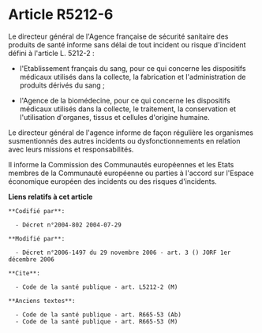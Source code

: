 # Article R5212-6

Le directeur général de l'Agence française de sécurité sanitaire des produits de santé informe sans délai de tout incident ou
risque d'incident défini à l'article L. 5212-2 :

- l'Etablissement français du sang, pour ce qui concerne les dispositifs médicaux utilisés dans la collecte, la fabrication
et l'administration de produits dérivés du sang ;

- l'Agence de la biomédecine, pour ce qui concerne les dispositifs médicaux utilisés dans la collecte, le traitement, la
conservation et l'utilisation d'organes, tissus et cellules d'origine humaine.

Le directeur général de l'agence informe de façon régulière les organismes susmentionnés des autres incidents ou
dysfonctionnements en relation avec leurs missions et responsabilités.

Il informe la Commission des Communautés européennes et les Etats membres de la Communauté européenne ou parties à l'accord
sur l'Espace économique européen des incidents ou des risques d'incidents.

**Liens relatifs à cet article**

	**Codifié par**:

	  - Décret n°2004-802 2004-07-29

	**Modifié par**:

	  - Décret n°2006-1497 du 29 novembre 2006 - art. 3 () JORF 1er décembre 2006

	**Cite**:

	  - Code de la santé publique - art. L5212-2 (M)

	**Anciens textes**:

	  - Code de la santé publique - art. R665-53 (Ab)
	  - Code de la santé publique - art. R665-53 (M)
